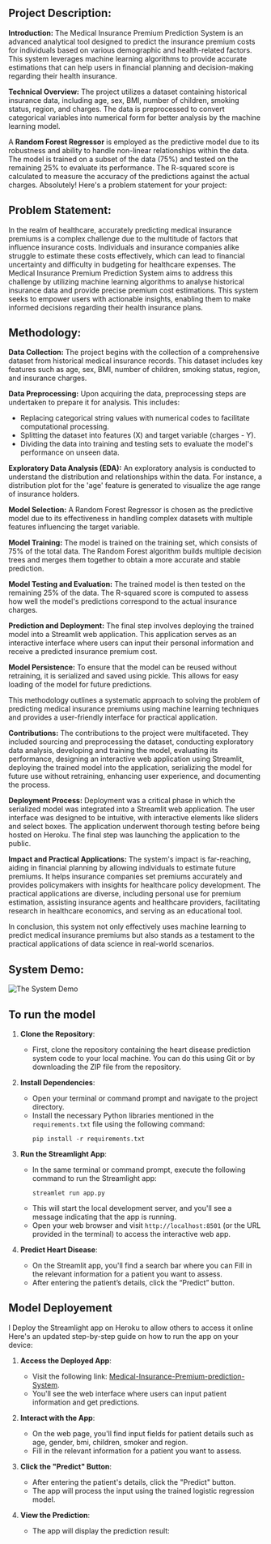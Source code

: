 ## **Project Description**:

**Introduction:**
The Medical Insurance Premium Prediction System is an advanced analytical tool designed to predict the insurance premium costs for individuals based on various demographic and health-related factors. This system leverages machine learning algorithms to provide accurate estimations that can help users in financial planning and decision-making regarding their health insurance.

**Technical Overview:**
The project utilizes a dataset containing historical insurance data, including age, sex, BMI, number of children, smoking status, region, and charges. The data is preprocessed to convert categorical variables into numerical form for better analysis by the machine learning model.

A **Random Forest Regressor** is employed as the predictive model due to its robustness and ability to handle non-linear relationships within the data. The model is trained on a subset of the data (75%) and tested on the remaining 25% to evaluate its performance. The R-squared score is calculated to measure the accuracy of the predictions against the actual charges.
Absolutely! Here's a problem statement for your project:

## **Problem Statement:**
In the realm of healthcare, accurately predicting medical insurance premiums is a complex challenge due to the multitude of factors that influence insurance costs. Individuals and insurance companies alike struggle to estimate these costs effectively, which can lead to financial uncertainty and difficulty in budgeting for healthcare expenses. The Medical Insurance Premium Prediction System aims to address this challenge by utilizing machine learning algorithms to analyse historical insurance data and provide precise premium cost estimations. This system seeks to empower users with actionable insights, enabling them to make informed decisions regarding their health insurance plans.


## **Methodology:**

**Data Collection:**
The project begins with the collection of a comprehensive dataset from historical medical insurance records. This dataset includes key features such as age, sex, BMI, number of children, smoking status, region, and insurance charges.

**Data Preprocessing:**
Upon acquiring the data, preprocessing steps are undertaken to prepare it for analysis. This includes:
- Replacing categorical string values with numerical codes to facilitate computational processing.
- Splitting the dataset into features (X) and target variable (charges - Y).
- Dividing the data into training and testing sets to evaluate the model's performance on unseen data.

**Exploratory Data Analysis (EDA):**
An exploratory analysis is conducted to understand the distribution and relationships within the data. For instance, a distribution plot for the 'age' feature is generated to visualize the age range of insurance holders.

**Model Selection:**
A Random Forest Regressor is chosen as the predictive model due to its effectiveness in handling complex datasets with multiple features influencing the target variable.

**Model Training:**
The model is trained on the training set, which consists of 75% of the total data. The Random Forest algorithm builds multiple decision trees and merges them together to obtain a more accurate and stable prediction.

**Model Testing and Evaluation:**
The trained model is then tested on the remaining 25% of the data. The R-squared score is computed to assess how well the model's predictions correspond to the actual insurance charges.

**Prediction and Deployment:**
The final step involves deploying the trained model into a Streamlit web application. This application serves as an interactive interface where users can input their personal information and receive a predicted insurance premium cost.

**Model Persistence:**
To ensure that the model can be reused without retraining, it is serialized and saved using pickle. This allows for easy loading of the model for future predictions.

This methodology outlines a systematic approach to solving the problem of predicting medical insurance premiums using machine learning techniques and provides a user-friendly interface for practical application.

**Contributions:**
The contributions to the project were multifaceted. They included sourcing and preprocessing the dataset, conducting exploratory data analysis, developing and training the model, evaluating its performance, designing an interactive web application using Streamlit, deploying the trained model into the application, serializing the model for future use without retraining, enhancing user experience, and documenting the process.

**Deployment Process:**
Deployment was a critical phase in which the serialized model was integrated into a Streamlit web application. The user interface was designed to be intuitive, with interactive elements like sliders and select boxes. The application underwent thorough testing before being hosted on Heroku. The final step was launching the application to the public.

**Impact and Practical Applications:**
The system's impact is far-reaching, aiding in financial planning by allowing individuals to estimate future premiums. It helps insurance companies set premiums accurately and provides policymakers with insights for healthcare policy development. The practical applications are diverse, including personal use for premium estimation, assisting insurance agents and healthcare providers, facilitating research in healthcare economics, and serving as an educational tool.

In conclusion, this system not only effectively uses machine learning to predict medical insurance premiums but also stands as a testament to the practical applications of data science in real-world scenarios.



## **System Demo:**

![The System Demo](https://github.com/Mutiu123/Medical-Insurence-Premium-prediction-System/blob/main/demos/demo1.png)



## **To run the model**
1. **Clone the Repository**:
   - First, clone the repository containing the heart disease prediction system code to your local machine. You can do this using Git or by downloading the ZIP file from the repository.

2. **Install Dependencies**:
   - Open your terminal or command prompt and navigate to the project directory.
   - Install the necessary Python libraries mentioned in the `requirements.txt` file using the following command:
     ```
     pip install -r requirements.txt
     ```

3. **Run the Streamlight App**:
   - In the same terminal or command prompt, execute the following command to run the Streamlight app:
     ```
     streamlet run app.py
     ```
   - This will start the local development server, and you'll see a message indicating that the app is running.
   - Open your web browser and visit `http://localhost:8501` (or the URL provided in the terminal) to access the interactive web app.

4. **Predict Heart Disease**:
   - On the Streamlit app, you'll find a search bar where you can Fill in the relevant information for a patient you want to assess.
   - After entering the patient’s details, click the “Predict” button.

## **Model Deployement**
I Deploy the Streamlight app on Heroku to allow others to access it online Here's an updated step-by-step guide on how to run the app on your device:

1. **Access the Deployed App**:
   - Visit the following link: [Medical-Insurance-Premium-prediction-System](https://mipsys-ba1cc9751f4a.herokuapp.com/).
   - You'll see the web interface where users can input patient information and get predictions.

2. **Interact with the App**:
   - On the web page, you'll find input fields for patient details such as age, gender, bmi, children, smoker and region.
   - Fill in the relevant information for a patient you want to assess.

3. **Click the "Predict" Button**:
   - After entering the patient's details, click the "Predict" button.
   - The app will process the input using the trained logistic regression model.

4. **View the Prediction**:
   - The app will display the prediction result: